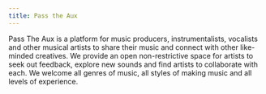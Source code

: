 ```yaml
---
title: Pass the Aux
---
```

Pass The Aux is a platform for music producers, instrumentalists, vocalists and other musical artists to share their music and connect with other like-minded creatives. We provide an open non-restrictive space for artists to seek out feedback, explore new sounds and find artists to collaborate with each. We welcome all genres of music, all styles of making music and all levels of experience.
